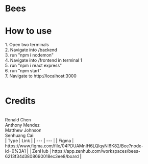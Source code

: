 # Bees

<h1>How to use </h1>
1. Open two terminals
<br/>
2. Navigate into /backend 
<br/>
3. run "npm i nodemon"
<br/>
4. Navigate into /frontend in terminal 1
<br/>
5. run "npm i react express"
<br/>
6. run "npm start"
<br/>
7. Navigate to http://localhost:3000
<br/>
<br/>

<h1>Credits</h1>
<br/>
Ronald Chen
<br/>
Anthony Mendez
<br/>
Matthew Johnson
<br/>
Senhuang Cai
<br/>
| Type | Link |
| --- | --- |
| Figma | https://www.figma.com/file/04PDUAMnIH6LQIqyNl6K82/Bee?node-id=0%3A1 |
| ZenHub | https://app.zenhub.com/workspaces/bees-6213f34d3808690018ec3ee8/board |
